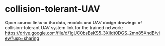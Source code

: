 # collision-tolerant-UAV
Open source links to the data, models and UAV design drawings of collision-tolerant UAV system
link for the trained network:
https://drive.google.com/file/d/1gUC0bsBsKS5_3Xi1dt0DGS_2mn85XndB/view?usp=sharing
